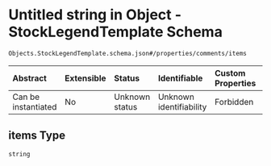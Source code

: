 # Untitled string in Object - StockLegendTemplate Schema

```txt
Objects.StockLegendTemplate.schema.json#/properties/comments/items
```



| Abstract            | Extensible | Status         | Identifiable            | Custom Properties | Additional Properties | Access Restrictions | Defined In                                                                                                |
| :------------------ | :--------- | :------------- | :---------------------- | :---------------- | :-------------------- | :------------------ | :-------------------------------------------------------------------------------------------------------- |
| Can be instantiated | No         | Unknown status | Unknown identifiability | Forbidden         | Allowed               | none                | [StockLegendTemplate.schema.json*](../out/objects/StockLegendTemplate.schema.json "open original schema") |

## items Type

`string`
